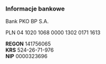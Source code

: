 ### Informacje bankowe

Bank PKO BP S.A.

PLN 04 1020 1068 0000 1302 0171 1613

**REGON** 141756065  
**KRS** 524-26-71-976  
**NIP** 0000323696

